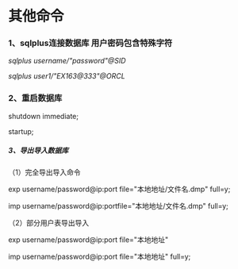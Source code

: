 # 其他命令

### 1、sqlplus连接数据库 用户密码包含特殊字符

_sqlplus username/\"password\"@SID_

_sqlplus user1/\"EX163@333\"@ORCL_

### 2、重启数据库

shutdown immediate;

startup;

##### 3、导出导入数据库

（1）完全导出导入命令

exp username/password@ip:port file="本地地址/文件名.dmp" full=y;

imp username/password@ip:portfile="本地地址/文件名.dmp" full=y;

（2）部分用户表导出导入

exp username/password@ip:port file="本地地址" 

imp username/password@ip:port file="本地地址" full=y;

